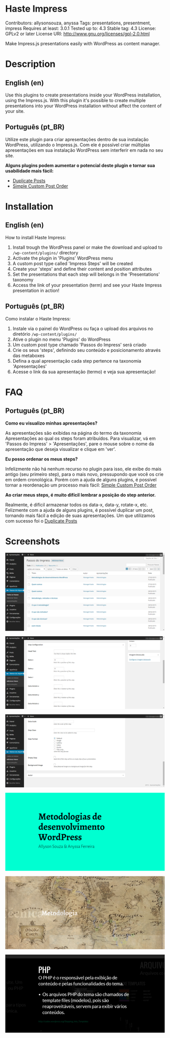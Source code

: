 Haste Impress
===========

Contributors: allysonsouza, anyssa
Tags: presentations, presentment, impress
Requires at least: 3.0.1
Tested up to: 4.3
Stable tag: 4.3
License: GPLv2 or later
License URI: http://www.gnu.org/licenses/gpl-2.0.html

Make Impress.js presentations easily with WordPress as content manager.

Description
===========

English (en)
------------

Use this plugins to create presentations inside your WordPress installation, using the Impress.js.
With this plugin it's possible to create multiple presentations into your WordPress installation without affect the content of your site.

Português (pt_BR)
-----------------

Utilize este plugin para criar apresentações dentro de sua instalação WordPress, utilizando o Impress.js. 
Com ele é possível criar múltiplas apresentações em sua instalação WordPress sem interferir em nada no seu site.

**Alguns plugins podem aumentar o potencial deste plugin e tornar sua usabilidade mais fácil:**
- [Duplicate Posts](https://wordpress.org/plugins/duplicate-post/)
- [Simple Custom Post Order](https://wordpress.org/support/view/plugin-reviews/simple-custom-post-order)

Installation
============

English (en)
------------
How to install Haste Impress:

1. Install trough the WordPress panel or make the download and upload to `/wp-content/plugins/` directory
2. Activate the plugin in 'Plugins' WordPress menu
3. A custom post type called 'Impress Steps' will be created
4. Create your 'steps' and define their content and position attributes
5. Set the presentations that each step will belongs in the 'Presentations' taxonomy
6. Access the link of your presentation (term) and see your Haste Impress presentation in action!

Português (pt_BR)
-----------------
Como instalar o Haste Impress:

1. Instale via o painel do WordPress ou faça o upload dos arquivos no diretório `/wp-content/plugins/`
2. Ative o plugin no menu 'Plugins' do WordPress
3. Um custom post type chamado 'Passos do Impress' será criado
4. Crie os seus 'steps', definindo seu conteúdo e posicionamento através das metaboxes
5. Defina a qual apresentação cada step pertence na taxonomia 'Apresentações'
6. Acesse o link da sua apresentação (termo) e veja sua apresentação!

FAQ
===

Português (pt_BR)
----------------

**Como eu visualizo minhas apresentações?**

As apresentações são exibidas na página do termo da taxonomia Apresentações ao qual os steps foram atribuídos.
Para visualizar, vá em 'Passos do Impress' > 'Apresentações', pare o mouse sobre o nome da apresentação que deseja visualizar e clique em 'ver'.

**Eu posso ordenar os meus steps?**

Infelizmente não há nenhum recurso no plugin para isso, ele exibe do mais antigo (seu primeiro step), para o mais novo, pressupondo que você os crie em ordem cronológica.
Porém com a ajuda de alguns plugins, é possível tornar a reordenação um processo mais fácil: [Simple Custom Post Order](https://wordpress.org/support/view/plugin-reviews/simple-custom-post-order)

**Ao criar meus steps, é muito difícil lembrar a posição do step anterior.**

Realmente, é difícil armazenar todos os data-x, data-y, rotate-x, etc. Felizmente com a ajuda de alguns plugins, é possível duplicar um post, tornando mais fácil a edição de suas apresentações.
Um que utilizamos com sucesso foi o [Duplicate Posts](https://wordpress.org/plugins/duplicate-post/)

Screenshots
===========

![alt tag](/assets/screenshot-1.png?raw=true "Custom Post Type 'Passos do Impress")

![alt tag](/assets/screenshot-2.png?raw=true "Configurações do step")

![alt tag](/assets/screenshot-3.png?raw=true "Configurações do step ")

![alt tag](/assets/screenshot-4.png?raw=true "Visualização de step com formato \'title\'")

![alt tag](/assets/screenshot-5.png?raw=true "Step com featured image configurada para ser background")

![alt tag](/assets/screenshot-6.png?raw=true "Apresentação tridimensional")
